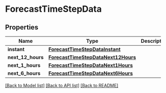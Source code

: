 # ForecastTimeStepData

## Properties
Name | Type | Description | Notes
------------ | ------------- | ------------- | -------------
**instant** | [**ForecastTimeStepDataInstant**](ForecastTimeStepDataInstant.md) |  | 
**next_12_hours** | [**ForecastTimeStepDataNext12Hours**](ForecastTimeStepDataNext12Hours.md) |  | [optional] 
**next_1_hours** | [**ForecastTimeStepDataNext1Hours**](ForecastTimeStepDataNext1Hours.md) |  | [optional] 
**next_6_hours** | [**ForecastTimeStepDataNext6Hours**](ForecastTimeStepDataNext6Hours.md) |  | [optional] 

[[Back to Model list]](../README.md#documentation-for-models) [[Back to API list]](../README.md#documentation-for-api-endpoints) [[Back to README]](../README.md)

